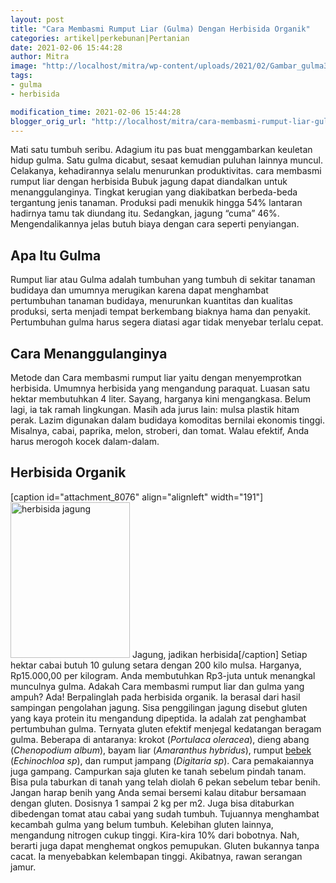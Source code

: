 ```yaml
---
layout: post
title: "Cara Membasmi Rumput Liar (Gulma) Dengan Herbisida Organik"
categories: artikel|perkebunan|Pertanian
date: 2021-02-06 15:44:28
author: Mitra
image: "http://localhost/mitra/wp-content/uploads/2021/02/Gambar_gulma31_1024x690.jpg"
tags:
- gulma
- herbisida

modification_time: 2021-02-06 15:44:28
blogger_orig_url: "http://localhost/mitra/cara-membasmi-rumput-liar-gulma-organik.html"
---
```


Mati satu tumbuh seribu. Adagium itu pas buat menggambarkan keuletan hidup gulma. Satu gulma dicabut, sesaat kemudian puluhan lainnya muncul. Celakanya, kehadirannya selalu menurunkan produktivitas. cara membasmi rumput liar dengan herbisida Bubuk jagung dapat diandalkan untuk menanggulanginya.
Tingkat kerugian yang diakibatkan berbeda-beda tergantung jenis tanaman. Produksi padi menukik hingga 54% lantaran hadirnya tamu tak diundang itu. Sedangkan, jagung “cuma” 46%. Mengendalikannya jelas butuh biaya dengan cara seperti penyiangan.
<h2>Apa Itu Gulma</h2>
Rumput liar atau Gulma adalah tumbuhan yang tumbuh di sekitar tanaman budidaya dan umumnya merugikan karena dapat menghambat pertumbuhan tanaman budidaya, menurunkan kuantitas dan kualitas produksi, serta menjadi tempat berkembang biaknya hama dan penyakit. Pertumbuhan gulma harus segera diatasi agar tidak menyebar terlalu cepat.
<h2>Cara Menanggulanginya</h2>
Metode dan Cara membasmi rumput liar yaitu dengan menyemprotkan herbisida. Umumnya herbisida yang mengandung paraquat. Luasan satu hektar membutuhkan 4 liter. Sayang, harganya kini mengangkasa. Belum lagi, ia tak ramah lingkungan.
Masih ada jurus lain: mulsa plastik hitam perak. Lazim digunakan dalam budidaya komoditas bernilai ekonomis tinggi. Misalnya, cabai, paprika, melon, stroberi, dan tomat. Walau efektif, Anda harus merogoh kocek dalam-dalam.
<h2 id="alami">Herbisida Organik</h2>
[caption id="attachment_8076" align="alignleft" width="191"]<a href="http://127.0.0.1/mitra/wp-content/uploads/2021/02/Gambar_gulma_588x768.jpg"><img class="wp-image-8076" src="http://127.0.0.1/mitra/wp-content/uploads/2021/02/Gambar_gulma_588x768.jpg" alt="herbisida jagung" width="191" height="249" /></a> Jagung, jadikan herbisida[/caption]
Setiap hektar cabai butuh 10 gulung setara dengan 200 kilo mulsa. Harganya, Rp15.000,00 per kilogram. Anda membutuhkan Rp3-juta untuk menangkal munculnya gulma. Adakah Cara membasmi rumput liar dan gulma yang ampuh?
Ada! Berpalinglah pada herbisida organik. Ia berasal dari hasil sampingan pengolahan jagung. Sisa penggilingan jagung disebut gluten yang kaya protein itu mengandung dipeptida. Ia adalah zat penghambat pertumbuhan gulma.
Ternyata gluten efektif menjegal kedatangan beragam gulma. Beberapa di antaranya: krokot (<i>Portulaca oleracea</i>), dieng abang (<i>Chenopodium album</i>), bayam liar (<i>Amaranthus hybridus</i>), rumput <a class="wpil_keyword_link " title="bebek" href="http://127.0.0.1/mitra/topik/bebek" data-wpil-keyword-link="linked">bebek</a> (<i>Echinochloa sp</i>), dan rumput jampang (<i>Digitaria sp</i>).
Cara pemakaiannya juga gampang. Campurkan saja gluten ke tanah sebelum pindah tanam. Bisa pula taburkan di tanah yang telah diolah 6 pekan sebelum tebar benih. Jangan harap benih yang Anda semai bersemi kalau ditabur bersamaan dengan gluten. Dosisnya 1 sampai 2 kg per m2. Juga bisa ditaburkan dibedengan tomat atau cabai yang sudah tumbuh. Tujuannya menghambat kecambah gulma yang belum tumbuh.
Kelebihan gluten lainnya, mengandung nitrogen cukup tinggi. Kira-kira 10% dari bobotnya. Nah, berarti juga dapat menghemat ongkos pemupukan. Gluten bukannya tanpa cacat. Ia menyebabkan kelembapan tinggi. Akibatnya, rawan serangan jamur.
